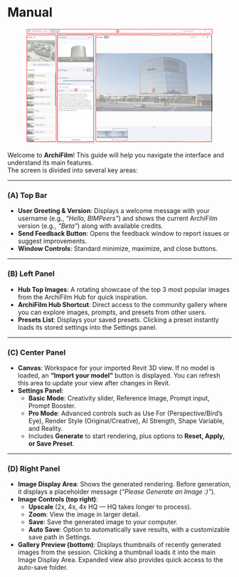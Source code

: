 # Manual

<figure><img src="../../../.gitbook/assets/(M).jpg" alt=""><figcaption></figcaption></figure>

Welcome to **ArchiFilm**! This guide will help you navigate the interface and understand its main features.\
The screen is divided into several key areas:

***

### (A) Top Bar

* **User Greeting & Version**: Displays a welcome message with your username (e.g., _“Hello, BIMPeers”_) and shows the current ArchiFilm version (e.g., _“Beta”_) along with available credits.
* **Send Feedback Button**: Opens the feedback window to report issues or suggest improvements.
* **Window Controls**: Standard minimize, maximize, and close buttons.

***

### (B) Left Panel

* **Hub Top Images**: A rotating showcase of the top 3 most popular images from the ArchiFilm Hub for quick inspiration.
* **ArchiFilm Hub Shortcut**: Direct access to the community gallery where you can explore images, prompts, and presets from other users.
* **Presets List**: Displays your saved presets. Clicking a preset instantly loads its stored settings into the Settings panel.

***

### (C) Center Panel

* **Canvas**: Workspace for your imported Revit 3D view. If no model is loaded, an **“Import your model”** button is displayed. You can refresh this area to update your view after changes in Revit.
* **Settings Panel**:
  * **Basic Mode**: Creativity slider, Reference Image, Prompt input, Prompt Booster.
  * **Pro Mode**: Advanced controls such as Use For (Perspective/Bird’s Eye), Render Style (Original/Creative), AI Strength, Shape Variable, and Reality.
  * Includes **Generate** to start rendering, plus options to **Reset, Apply, or Save Preset**.

***

### (D) Right Panel

* **Image Display Area**: Shows the generated rendering. Before generation, it displays a placeholder message (_“Please Generate an Image :)”_).
* **Image Controls (top right)**:
  * **Upscale** (2x, 4x, 4x HQ — HQ takes longer to process).
  * **Zoom**: View the image in larger detail.
  * **Save**: Save the generated image to your computer.
  * **Auto Save**: Option to automatically save results, with a customizable save path in Settings.
* **Gallery Preview (bottom)**: Displays thumbnails of recently generated images from the session. Clicking a thumbnail loads it into the main Image Display Area. Expanded view also provides quick access to the auto-save folder.
